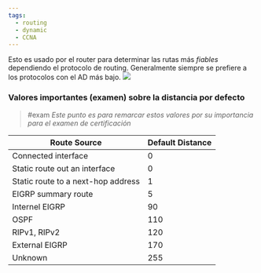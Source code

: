 ```yaml
---
tags:
  - routing
  - dynamic
  - CCNA
---
```


Esto es usado por el router para determinar las rutas más _fiables_ dependiendo el protocolo de routing. Generalmente siempre se prefiere a los protocolos con el AD más bajo. 
![](Screenshot%20from%202023-12-27%2016-43-38.png)

### Valores importantes (examen) sobre la distancia por defecto
> #exam _Este punto es para remarcar estos valores por su importancia para el examen de certificación_

| Route Source                       | Default Distance |
| ---------------------------------- | ---------------- |
| Connected interface                | 0                |
| Static route out an interface      | 0                |
| Static route to a next-hop address | 1                |
| EIGRP summary route                | 5                |
| Internel EIGRP                     | 90               |
| OSPF                               | 110              |
| RIPv1, RIPv2                       | 120              |
| External EIGRP                     | 170              |
| Unknown                            | 255              |
